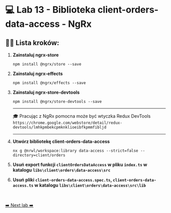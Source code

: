 # 💻 Lab 13 - Biblioteka client-orders-data-access - NgRx

## 🏋️‍♀️ Lista kroków:

1. **Zainstaluj ngrx-store**

   ```shell
   npm install @ngrx/store --save
   ```

2. **Zainstaluj ngrx-effects**

   ```shell
   npm install @ngrx/effects --save
   ```

3. **Zainstaluj ngrx-store-devtools**

   ```shell
   npm install @ngrx/store-devtools --save
   ```

    ---

   🎓 Pracując z NgRx pomocna może być wtyczka Redux DevTools `https://chrome.google.com/webstore/detail/redux-devtools/lmhkpmbekcpmknklioeibfkpmmfibljd`

    ---


4. **Utwórz bibliotekę client-orders-data-access**

   ```shell
   nx g @nrwl/workspace:library data-access --strict=false --directory=client/orders
   ```

5. **Usuń export funkcji `clientOrdersDataAccess` w pliku `index.ts` w katalogu `libs\client\orders\data-access\src`**


6. **Usuń pliki `client-orders-data-access.spec.ts`, `client-orders-data-access.ts` w katalogu `libs\client\orders\data-access\src\lib`**

<br>

[➡️ Next lab ➡️](./lab_14.md)
